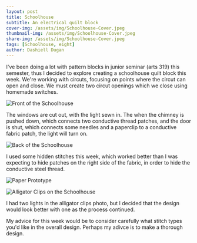 ```yaml
---
layout: post
title: Schoolhouse
subtitle: An electrical quilt block
cover-img: /assets/img/Schoolhouse-Cover.jpeg
thumbnail-img: /assets/img/Schoolhouse-Cover.jpeg
share-img: /assets/img/Schoolhouse-Cover.jpeg
tags: [Schoolhouse, eight]
author: Dashiell Dugan
---
```


I've been doing a lot with pattern blocks in junior seminar (arts 319) this semester, thus I decided to explore creating a schoolhouse quilt block this week. We're working with circuts, focusing on points where the circut can open and close. We must create two circut openings which we close using homemade switches. 

![Front of the Schoolhouse](https://dashielldugan.github.io/assets/img/Front-of-Schoolhouse.jpeg)

The windows are cut out, with the light sewn in. The when the chimney is pushed down, which connects two conductive thread patches, and the door is shut, which connects some needles and a paperclip to a conductive fabric patch, the light will turn on.

![Back of the Schoolhouse](https://dashielldugan.github.io/assets/img/Back-Of-Schoolhouse.jpeg)

I used some hidden stitches this week, which worked better than I was expecting to hide patches on the right side of the fabric, in order to hide the conductive steel thread. 

![Paper Prototype](https://dashielldugan.github.io/assets/img/Schoolhouse-Paper-Prototypejpeg)

![Alligator Clips on the Schoolhouse](https://dashielldugan.github.io/assets/img/Schoolhouse-Clips.jpeg)

I had two lights in the alligator clips photo, but I decided that the design would look better with one as the process continued.

My advice for this week would be to consider carefully what stitch types you'd like in the overall design. Perhaps my adivce is to make a thorough design.

